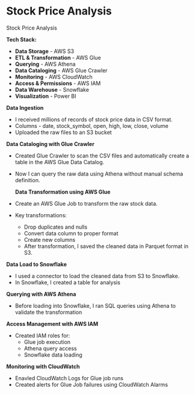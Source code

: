 # Stock Price Analysis
Stock Price Analysis


**Tech Stack:**
- **Data Storage** - AWS S3
- **ETL & Transformation** - AWS Glue
- **Querying** - AWS Athena
- **Data Cataloging** - AWS Glue Crawler
- **Monitoring** - AWS CloudWatch
- **Access & Permissions** - AWS IAM
- **Data Warehouse** - Snowflake
- **Visualization** - Power BI

**Data Ingestion**
- I received millions of records of stock price data in CSV format.
- Columns - date, stock_symbol, open, high, low, close, volume
- Uploaded the raw files to an S3 bucket

**Data Cataloging with Glue Crawler**
- Created Glue Crawler to scan the CSV files and automatically create a table in the AWS Glue Data Catalog.
- Now I can query the raw data using Athena without manual schema definition.

  **Data Transformation using AWS Glue**
- Create an AWS Glue Job to transform the raw stock data.
- Key transformations:
     - Drop duplicates and nulls
     - Convert data column to proper format
     - Create new columns
     - After transformation, I saved the cleaned data in Parquet format in S3.

 **Data Load to Snowflake**
 - I used a connector to load the cleaned data from S3 to Snowflake.
 - In Snowflake, I created a table for analysis

**Querying with AWS Athena**
- Before loading into Snowflake, I ran SQL queries using Athena to validate the transformation

**Access Management with AWS IAM**
- Created IAM roles for:
   * Glue job execution
   * Athena query access
   * Snowflake data loading

**Monitoring with CloudWatch**
- Enavled CloudWatch Logs for Glue job runs
- Created alerts for Glue Job failures using CloudWatch Alarms
